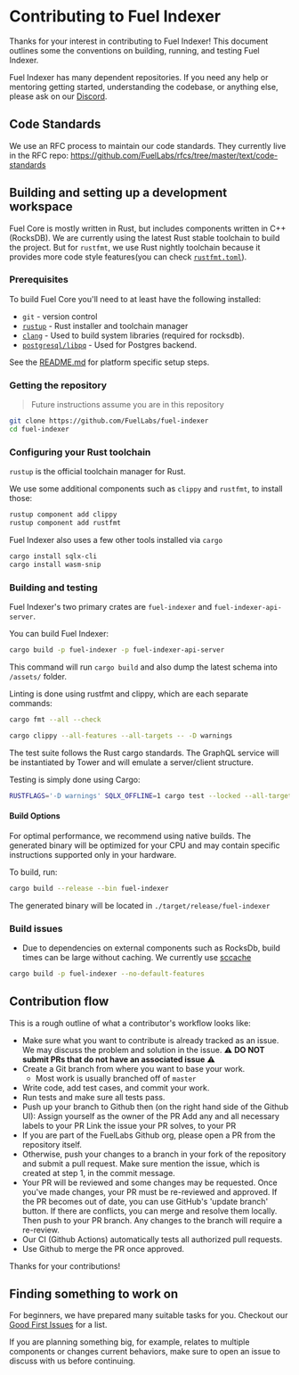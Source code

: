 # Contributing to Fuel Indexer

Thanks for your interest in contributing to Fuel Indexer! This document outlines some the conventions on building, running, and testing Fuel Indexer.

Fuel Indexer has many dependent repositories. If you need any help or mentoring getting started, understanding the codebase, or anything else, please ask on our [Discord](https://discord.gg/xfpK4Pe).

## Code Standards

We use an RFC process to maintain our code standards. They currently live in the RFC repo: <https://github.com/FuelLabs/rfcs/tree/master/text/code-standards>

## Building and setting up a development workspace

Fuel Core is mostly written in Rust, but includes components written in C++ (RocksDB).
We are currently using the latest Rust stable toolchain to build the project.
But for `rustfmt`, we use Rust nightly toolchain because it provides more code style features(you can check [`rustfmt.toml`](.rustfmt.toml)).

### Prerequisites

To build Fuel Core you'll need to at least have the following installed:

- `git` - version control
- [`rustup`](https://rustup.rs/) - Rust installer and toolchain manager
- [`clang`](http://releases.llvm.org/download.html) - Used to build system libraries (required for rocksdb).
- [`postgresql/libpq`](https://grpc.io/docs/protoc-installation/) - Used for Postgres backend.

See the [README.md](README.md#system-requirements) for platform specific setup steps.

### Getting the repository

> Future instructions assume you are in this repository

```sh
git clone https://github.com/FuelLabs/fuel-indexer
cd fuel-indexer
```

### Configuring your Rust toolchain

`rustup` is the official toolchain manager for Rust.

We use some additional components such as `clippy` and `rustfmt`, to install those:

```sh
rustup component add clippy
rustup component add rustfmt
```

Fuel Indexer also uses a few other tools installed via `cargo`

```sh
cargo install sqlx-cli
cargo install wasm-snip
```

### Building and testing

Fuel Indexer's two primary crates are `fuel-indexer` and `fuel-indexer-api-server`.

You can build Fuel Indexer:

```sh
cargo build -p fuel-indexer -p fuel-indexer-api-server
```

This command will run `cargo build` and also dump the latest schema into `/assets/` folder.

Linting is done using rustfmt and clippy, which are each separate commands:

```sh
cargo fmt --all --check
```

```sh
cargo clippy --all-features --all-targets -- -D warnings
```

The test suite follows the Rust cargo standards. The GraphQL service will be instantiated by
Tower and will emulate a server/client structure.

Testing is simply done using Cargo:

```sh
RUSTFLAGS='-D warnings' SQLX_OFFLINE=1 cargo test --locked --all-targets --all-features
```

#### Build Options

For optimal performance, we recommend using native builds. The generated binary will be optimized for your CPU and may contain specific instructions supported only in your hardware.

To build, run:

```sh
cargo build --release --bin fuel-indexer
```

The generated binary will be located in `./target/release/fuel-indexer`

### Build issues

- Due to dependencies on external components such as RocksDb, build times can be large without caching.
  We currently use [sccache](https://github.com/mozilla/sccache)

```sh
cargo build -p fuel-indexer --no-default-features
```

## Contribution flow

This is a rough outline of what a contributor's workflow looks like:

- Make sure what you want to contribute is already tracked as an issue.
    We may discuss the problem and solution in the issue.
  ⚠️ **DO NOT submit PRs that do not have an associated issue** ⚠️
- Create a Git branch from where you want to base your work.
  - Most work is usually branched off of `master`
- Write code, add test cases, and commit your work.
- Run tests and make sure all tests pass.
- Push up your branch to Github then (on the right hand side of the Github UI):
  Assign yourself as the owner of the PR
  Add any and all necessary labels to your PR
  Link the issue your PR solves, to your PR
- If you are part of the FuelLabs Github org, please open a PR from the repository itself.
- Otherwise, push your changes to a branch in your fork of the repository and submit a pull request.
    Make sure mention the issue, which is created at step 1, in the commit message.
- Your PR will be reviewed and some changes may be requested.
    Once you've made changes, your PR must be re-reviewed and approved.
    If the PR becomes out of date, you can use GitHub's 'update branch' button.
    If there are conflicts, you can merge and resolve them locally. Then push to your PR branch.
        Any changes to the branch will require a re-review.
- Our CI (Github Actions) automatically tests all authorized pull requests.
- Use Github to merge the PR once approved.

Thanks for your contributions!

## Finding something to work on

For beginners, we have prepared many suitable tasks for you. Checkout our [Good First Issues](https://github.com/FuelLabs/fuel-indexer/issues?q=is%3Aissue+is%3Aopen+label%3A%22good+first+issue%22) for a list.

If you are planning something big, for example, relates to multiple components or changes current behaviors, make sure to open an issue to discuss with us before continuing.
